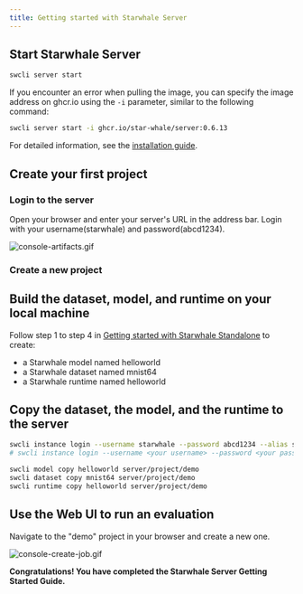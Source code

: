 ```yaml
---
title: Getting started with Starwhale Server
---
```


## Start Starwhale Server

```bash
swcli server start
```

If you encounter an error when pulling the image, you can specify the image address on ghcr.io using the `-i` parameter, similar to the following command:

```bash
swcli server start -i ghcr.io/star-whale/server:0.6.13
```

For detailed information, see the [installation guide](../server/installation/index.md).

## Create your first project

### Login to the server

Open your browser and enter your server's URL in the address bar. Login with your username(starwhale) and password(abcd1234).

![console-artifacts.gif](https://starwhale-examples.oss-cn-beijing.aliyuncs.com/docs/console-artifacts.gif)

### Create a new project

## Build the dataset, model, and runtime on your local machine

Follow step 1 to step 4 in [Getting started with Starwhale Standalone](standalone) to create:

- a Starwhale model named helloworld
- a Starwhale dataset named mnist64
- a Starwhale runtime named helloworld

## Copy the dataset, the model, and the runtime to the server

```bash
swcli instance login --username starwhale --password abcd1234 --alias server http://127.0.0.1:8082
# swcli instance login --username <your username> --password <your password> --alias server <Your Server URL>

swcli model copy helloworld server/project/demo
swcli dataset copy mnist64 server/project/demo
swcli runtime copy helloworld server/project/demo
```

## Use the Web UI to run an evaluation

Navigate to the "demo" project in your browser and create a new one.

![console-create-job.gif](https://starwhale-examples.oss-cn-beijing.aliyuncs.com/docs/console-create-job.gif)

**Congratulations! You have completed the Starwhale Server Getting Started Guide.**
